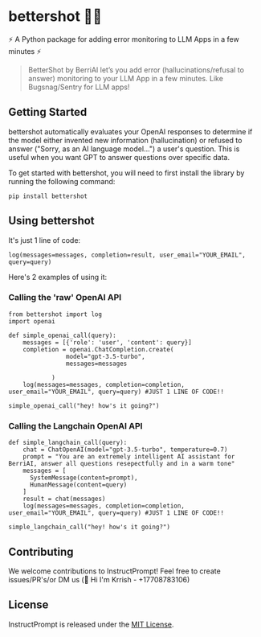 # bettershot 📸🚀

⚡️ A Python package for adding error monitoring to LLM Apps in a few minutes ⚡

>BetterShot by BerriAI let’s you add error (hallucinations/refusal to answer) monitoring to your LLM App in a few minutes. Like Bugsnag/Sentry for LLM apps!

## Getting Started 

bettershot automatically evaluates your OpenAI responses to determine if the model either invented new information (hallucination) or refused to answer ("Sorry, as an AI language model...") a user's question. This is useful when you want GPT to answer questions over specific data. 

To get started with bettershot, you will need to first install the library by running the following command:

`pip install bettershot`

## Using bettershot

It's just 1 line of code: 

`log(messages=messages, completion=result, user_email="YOUR_EMAIL", query=query)`

Here's 2 examples of using it: 

### Calling the 'raw' OpenAI API
```
from bettershot import log
import openai 

def simple_openai_call(query):
    messages = [{'role': 'user', 'content': query}]
    completion = openai.ChatCompletion.create(
                model="gpt-3.5-turbo",
                messages=messages
    
            )
    log(messages=messages, completion=completion, user_email="YOUR_EMAIL", query=query) #JUST 1 LINE OF CODE!! 

simple_openai_call("hey! how's it going?")
```

### Calling the Langchain OpenAI API 

```
def simple_langchain_call(query):
    chat = ChatOpenAI(model="gpt-3.5-turbo", temperature=0.7)
    prompt = "You are an extremely intelligent AI assistant for BerriAI, answer all questions resepectfully and in a warm tone"
    messages = [
      SystemMessage(content=prompt),
      HumanMessage(content=query)
    ]
    result = chat(messages)
    log(messages=messages, completion=completion, user_email="YOUR_EMAIL", query=query) #JUST 1 LINE OF CODE!! 

simple_langchain_call("hey! how's it going?")
```

## Contributing

We welcome contributions to InstructPrompt! Feel free to create issues/PR's/or DM us (👋 Hi I'm Krrish - +17708783106)

## License

InstructPrompt is released under the [MIT License](https://github.com/instructprompt/readme/blob/master/LICENSE).
